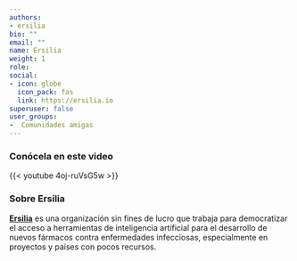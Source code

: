 ```yaml
---
authors:
- ersilia
bio: ""
email: ""
name: Ersilia
weight: 1
role: 
social:
- icon: globe
  icon_pack: fas
  link: https://ersilia.io
superuser: false
user_groups:
-  Comunidades amigas
---
```


### Conócela en este video

{{< youtube 4oj-ruVsG5w >}} 

### Sobre Ersilia

**[Ersilia](https://ersilia.io)** es una organización sin fines de lucro que trabaja para democratizar el acceso a herramientas de inteligencia artificial para el desarrollo de nuevos fármacos contra enfermedades infecciosas, especialmente en proyectos y países con pocos recursos.

